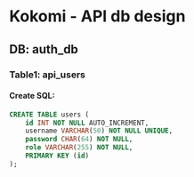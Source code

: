 # Kokomi - API db design

## DB: auth_db

### Table1: api_users

#### Create SQL:
```sql
CREATE TABLE users (
    id INT NOT NULL AUTO_INCREMENT,
    username VARCHAR(50) NOT NULL UNIQUE,
    password CHAR(64) NOT NULL,
    role VARCHAR(255) NOT NULL,
    PRIMARY KEY (id)
);
```

	